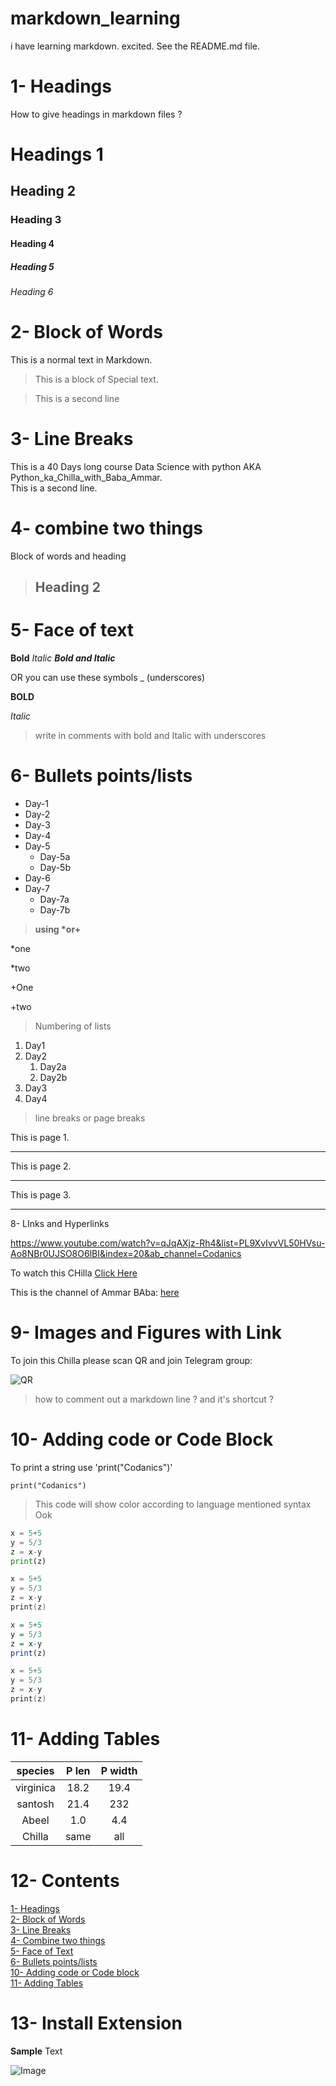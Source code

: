 # markdown_learning
i have learning markdown. excited. See the README.md file.

# 1- Headings
How to give headings in markdown files ?
# Headings 1
## Heading 2
### Heading 3
#### Heading 4
##### Heading 5
###### Heading 6

# 2- Block of Words

This is a normal text in Markdown.

> This is a block of Special text.

> This is a second line

# 3- Line Breaks

This is a 40 Days long course Data Science with python AKA Python_ka_Chilla_with_Baba_Ammar.\
This is a second line.

# 4- combine two things

Block of words and heading

> ## Heading 2

# 5- Face of text

**Bold**
*Italic*
***Bold and Italic***

OR you can use these symbols
_ (underscores)

__BOLD__

_Italic_

> write in comments with bold and Italic with underscores

# 6- Bullets points/lists

- Day-1
- Day-2
- Day-3
- Day-4
- Day-5
    - Day-5a
    - Day-5b
- Day-6
- Day-7
    - Day-7a
    - Day-7b

> __using *or+__

*one

*two

+One

+two

> Numbering of lists

1. Day1
2. Day2
    1. Day2a
    2. Day2b
3. Day3
4. Day4

> line breaks or page breaks

This is page 1.

---

This is page 2.

***

This is page 3.
___

8- LInks and Hyperlinks

<https://www.youtube.com/watch?v=qJqAXjz-Rh4&list=PL9XvIvvVL50HVsu-Ao8NBr0UJSO8O6lBI&index=20&ab_channel=Codanics>

To watch this CHilla [Click Here](https://www.youtube.com/watch?v=qJqAXjz-Rh4&list=PL9XvIvvVL50HVsu-Ao8NBr0UJSO8O6lBI&index=20&ab_channel=Codanics)

[Codanics]: https://www.youtube.com/watch?v=qJqAXjz-Rh4&list=PL9XvIvvVL50HVsu-Ao8NBr0UJSO8O6lBI&index=20&ab_channel=Codanics

This is the channel of Ammar BAba: [here][Codanics]

# 9- Images and Figures with Link

To join this Chilla please scan QR and join Telegram group:

![QR](usama.jpg)

> how to comment out a markdown line ? and it's shortcut ?

# 10- Adding code or Code Block

To print a string use 'print("Codanics")'

```
print("Codanics")
```

> This code will show color according to language mentioned syntax Ook

```python
x = 5+5
y = 5/3
z = x-y
print(z)
```

```c++
x = 5+5
y = 5/3
z = x-y
print(z)
```


```r
x = 5+5
y = 5/3
z = x-y
print(z)
```


```c
x = 5+5
y = 5/3
z = x-y
print(z)
```

# 11- Adding Tables


| species | P len | P width |
| :-----: | :---: | :-----: |
| virginica | 18.2 | 19.4 |
| santosh | 21.4 | 232 |
| Abeel | 1.0 | 4.4 |
| Chilla | same | all |

# 12- Contents

[1- Headings](#1--headings)\
[2- Block of Words](#2--block-of-words)\
[3- Line Breaks](#3--line-breaks)\
[4- Combine two things](#4--combine-two-things)\
[5- Face of Text](#5--face-of-text)\
[6- Bullets points/lists](#6--bullets-pointslists)\
[10- Adding code or Code block](#10--adding-code-or-code-block)\
[11- Adding Tables](#11--adding-tables)

# 13- Install Extension

**Sample** Text

![Image](usama.jpg)



